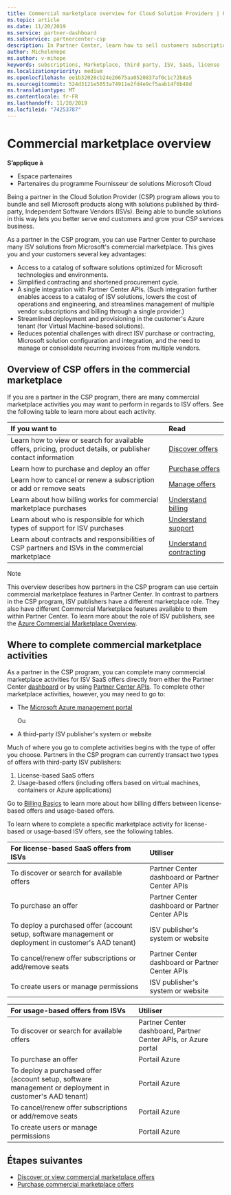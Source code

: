 ```yaml
---
title: Commercial marketplace overview for Cloud Solution Providers | Partner Center
ms.topic: article
ms.date: 11/20/2019
ms.service: partner-dashboard
ms.subservice: partnercenter-csp
description: In Partner Center, learn how to sell customers subscriptions to Software as a Service (SaaS) offers from Independent Software Vendors (ISVs) in the marketplace.
author: MicheleHope
ms.author: v-mihope
keywords: subscriptions, Marketplace, third party, ISV, SaaS, license
ms.localizationpriority: medium
ms.openlocfilehash: ee1b32028cb24e20675aa0520837af0c1c72b8a5
ms.sourcegitcommit: 524d3121e5053a74911e2fd4e9cf5aab14f6b48d
ms.translationtype: MT
ms.contentlocale: fr-FR
ms.lasthandoff: 11/20/2019
ms.locfileid: "74253787"
---
```

# <a name="commercial-marketplace-overview"></a>Commercial marketplace overview

**S’applique à**

- Espace partenaires
- Partenaires du programme Fournisseur de solutions Microsoft Cloud

Being a partner in the Cloud Solution Provider (CSP) program allows you to bundle and sell Microsoft products along with solutions published by third-party, Independent Software Vendors (ISVs). Being able to bundle solutions in this way lets you better serve end customers and grow your CSP services business.

As a partner in the CSP program, you can use Partner Center to purchase many ISV solutions from Microsoft's commercial marketplace. This gives you and your customers several key advantages:

- Access to a catalog of software solutions optimized for Microsoft technologies and environments.
- Simplified contracting and shortened procurement cycle.
- A single integration with Partner Center APIs. (Such integration further enables access to a catalog of ISV solutions, lowers the cost of operations and engineering, and streamlines management of multiple vendor subscriptions and billing through a single provider.)
- Streamlined deployment and provisioning in the customer's Azure tenant (for Virtual Machine-based solutions).
- Reduces potential challenges with direct ISV purchase or contracting, Microsoft solution configuration and integration, and the need to manage or consolidate recurring invoices from multiple vendors.

## <a name="overview-of-csp-offers-in-the-commercial-marketplace"></a>Overview of CSP offers in the commercial marketplace

If you are a partner in the CSP program, there are many commercial marketplace activities you may want to perform in regards to ISV offers. See the following table to learn more about each activity.

|**If you want to**  |**Read**   |
|:------------------------------------|:------------------|
|Learn how to view or search for available offers, pricing, product details, or publisher contact information | [Discover offers](csp-commercial-marketplace-discover.md) | 
|Learn how to purchase and deploy an offer   | [Purchase offers](csp-commercial-marketplace-purchase.md)   | 
|Learn how to cancel or renew a subscription or add or remove seats  | [Manage offers](csp-commercial-marketplace-manage.md) |
|Learn about how billing works for commercial marketplace purchases | [Understand billing](csp-commercial-marketplace-billing.md) |
|Learn about who is responsible for which types of support for ISV purchases | [Understand support](csp-commercial-marketplace-support.md) |
|Learn about contracts and responsibilities of CSP partners and ISVs in the commercial marketplace | [Understand contracting](csp-commercial-marketplace-contracting.md) |

> [!NOTE]
> This overview describes how partners in the CSP program can use certain commercial marketplace features in Partner Center. In contrast to partners in the CSP program, ISV publishers have a different marketplace role. They also have different Commercial Marketplace features available to them within Partner Center. To learn more about the role of ISV publishers, see the [Azure Commercial Marketplace Overview](https://docs.microsoft.com/azure/marketplace/partner-center-portal/commercial-marketplace-overview).

## <a name="where-to-complete-commercial-marketplace-activities"></a>Where to complete commercial marketplace activities

As a partner in the CSP program, you can complete many commercial marketplace activities for ISV SaaS offers directly from either the Partner Center [dashboard](https://partner.microsoft.com/dashboard) or by using [Partner Center APIs](https://docs.microsoft.com/partner-center/develop/). To complete other marketplace activities, however, you may need to go to:

- The [Microsoft Azure management portal](https://portal.azure.com/)

    Ou

- A third-party ISV publisher's system or website

Much of where you go to complete activities begins with the type of offer you choose. Partners in the CSP program can currently transact two types of offers with third-party ISV publishers:

1. License-based SaaS offers  
2. Usage-based offers (including offers based on virtual machines, containers or Azure applications)

Go to [Billing Basics](billing-basics.md) to learn more about how billing differs between license-based offers and usage-based offers.  

To learn where to complete a specific marketplace activity for license-based or usage-based ISV offers, see the following tables.

|**For license-based SaaS offers from ISVs**  |**Utiliser**  |
|:------------------------------------|:------------------|
|To discover or search for available offers  | Partner Center dashboard or Partner Center APIs  |
|To purchase an offer  | Partner Center dashboard or Partner Center APIs  |
|To deploy a purchased offer (account setup, software management or deployment in customer's AAD tenant)  | ISV publisher's system or website  |
|To cancel/renew offer subscriptions or add/remove seats | Partner Center dashboard or Partner Center APIs  |
|To create users or manage permissions  | ISV publisher's system or website  |

|**For usage-based offers from ISVs**  |**Utiliser**  |
|:------------------------------------|:------------------|
|To discover or search for available offers  | Partner Center dashboard, Partner Center APIs, or Azure portal  |
|To purchase an offer  | Portail Azure  |
|To deploy a purchased offer (account setup, software management or deployment in customer's AAD tenant)  | Portail Azure  |
|To cancel/renew offer subscriptions or add/remove seats | Portail Azure  |
|To create users or manage permissions  | Portail Azure  |

## <a name="next-steps"></a>Étapes suivantes

- [Discover or view commercial marketplace offers](csp-commercial-marketplace-discover.md)
- [Purchase commercial marketplace offers](csp-commercial-marketplace-purchase.md)